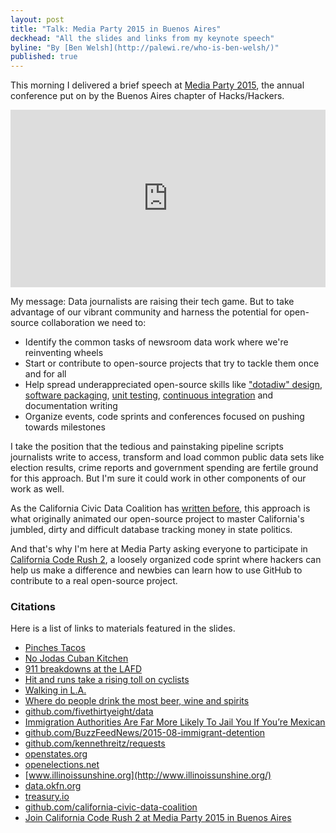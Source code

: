 ```yaml
---
layout: post
title: "Talk: Media Party 2015 in Buenos Aires"
deckhead: "All the slides and links from my keynote speech"
byline: "By [Ben Welsh](http://palewi.re/who-is-ben-welsh/)"
published: true
---
```


This morning I delivered a brief speech at [Media Party 2015](http://www.meetup.com/HacksHackersBA/events/223765925/), the annual
conference put on by the Buenos Aires chapter of Hacks/Hackers.


<style>.embed-container { position: relative; padding-bottom: 56.25%; height: 0; overflow: hidden; max-width: 100%; } .embed-container iframe, .embed-container object, .embed-container embed { position: absolute; top: 0; left: 0; width: 100%; height: 100%; }</style><div class='embed-container'>
<iframe src="https://docs.google.com/presentation/d/1BWIyHq3bPAEBhckYRQ_2I5e2AzChFuMN8z9KMOejpQ4/embed?start=false&loop=false&delayms=3000" frameborder="0" allowfullscreen="true" mozallowfullscreen="true" webkitallowfullscreen="true"></iframe></div>

My message: Data journalists are raising their tech game. But to take advantage of our vibrant community and harness the potential for open-source collaboration we need to:

* Identify the common tasks of newsroom data work where we're reinventing wheels
* Start or contribute to open-source projects that try to tackle them once and for all
* Help spread underappreciated open-source skills like ["dotadiw" design](https://en.wikipedia.org/wiki/Unix_philosophy), [software packaging](https://en.wikipedia.org/wiki/Package_(package_management_system)), [unit testing](https://en.wikipedia.org/wiki/Unit_testing), [continuous integration](https://en.wikipedia.org/wiki/Continuous_integration) and documentation writing
* Organize events, code sprints and conferences focused on pushing towards milestones

I take the position that the tedious and painstaking pipeline scripts journalists write to access, transform and load common public data sets like election results, crime reports and government spending are fertile ground for this approach. But I'm sure it could work in other components of our work as well.

As the California Civic Data Coalition has [written before](http://www.californiacivicdata.org/2014/09/24/pluggable-data/), this
approach is what originally animated our open-source project to master California's jumbled, dirty and difficult database tracking money in state politics.

And that's why I'm here at Media Party asking everyone to participate in [California Code
Rush 2](http://www.californiacivicdata.org/2015/08/18/code-rush-2/), a loosely organized code sprint where hackers can help us make a difference and newbies can learn how to use GitHub to
contribute to a real open-source project.

### Citations

Here is a list of links to materials featured in the slides.

* [Pinches Tacos](http://www.yelp.com/search?find_desc=pinche+tacos&find_loc=Los+Angeles%2C+CA&ns=1)
* [No Jodas Cuban Kitchen](http://www.yelp.com/biz/no-jodas-cuban-kitchen-los-angeles-2)
* [911 breakdowns at the LAFD](http://www.latimes.com/local/lafddata/)
* [Hit and runs take a rising toll on cyclists](http://graphics.latimes.com/la-bike-hit-and-runs/)
* [Walking in L.A.](http://graphics.latimes.com/la-pedestrians/)
* [Where do people drink the most beer, wine and spirits](http://fivethirtyeight.com/datalab/dear-mona-followup-where-do-people-drink-the-most-beer-wine-and-spirits/)
* [github.com/fivethirtyeight/data](https://github.com/fivethirtyeight/data)
* [Immigration Authorities Are Far More Likely To Jail You If You’re Mexican](http://www.buzzfeed.com/davidnoriega/vast-disparities-by-nationality-in-immigration-jailings)
* [github.com/BuzzFeedNews/2015-08-immigrant-detention](https://github.com/BuzzFeedNews/2015-08-immigrant-detention)
* [github.com/kennethreitz/requests](https://github.com/kennethreitz/requests)
* [openstates.org](http://openstates.org/)
* [openelections.net](http://openelections.net/)
* [www.illinoissunshine.org](http://www.illinoissunshine.org/)
* [data.okfn.org](http://data.okfn.org/)
* [treasury.io](http://treasury.io/)
* [github.com/california-civic-data-coalition](https://github.com/california-civic-data-coalition)
* [Join California Code Rush 2 at Media Party 2015 in Buenos Aires](http://www.californiacivicdata.org/2015/08/18/code-rush-2/)